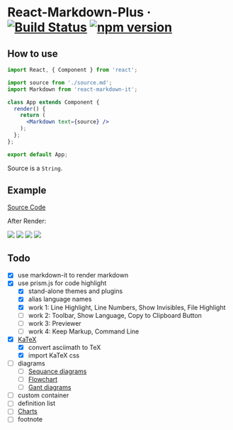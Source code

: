 # React-Markdown-Plus &middot; [![Build Status](https://travis-ci.org/ChouUn/react-markdown-plus.svg?branch=master)](https://travis-ci.org/ChouUn/react-markdown-plus) [![npm version](https://img.shields.io/npm/v/react-markdown-plus.svg?style=flat)](https://www.npmjs.com/package/react-markdown-plus)

## How to use

```jsx
import React, { Component } from 'react';

import source from './source.md';
import Markdown from 'react-markdown-it';

class App extends Component {
  render() {
    return (
      <Markdown text={source} />
    );
  };
};

export default App;
```

Source is a `String`.

## Example

[Source Code][source]

After Render:

![][exam1]
![][exam2]
![][exam3]
![][exam4]

## Todo

* [x] use markdown-it to render markdown
* [x] use prism.js for code highlight
  * [x] stand-alone themes and plugins
  * [x] alias language names
  * [x] work 1: Line Highlight, Line Numbers, Show Invisibles, File Highlight
  * [ ] work 2: Toolbar, Show Language, Copy to Clipboard Button
  * [ ] work 3: Previewer
  * [ ] work 4: Keep Markup, Command Line
* [x] [KaTeX](https://github.com/Khan/KaTeX)
  * [x] convert asciimath to TeX
  * [x] import KaTeX css
* [ ] diagrams
  * [ ] [Sequance diagrams](http://knsv.github.io/mermaid/#sequence-diagrams)
  * [ ] [Flowchart](http://knsv.github.io/mermaid/#flowcharts-basic-syntax)
  * [ ] [Gant diagrams](http://knsv.github.io/mermaid/#gant-diagrams)
* [ ] custom container
* [ ] definition list
* [ ] [Charts](http://www.chartjs.org/docs/)
* [ ] footnote

[source]: https://github.com/ChouUn/react-markdown-plus/blob/master/exam/source.md
[exam1]:  https://github.com/ChouUn/react-markdown-plus/blob/master/img/exam1.png?raw=true
[exam2]:  https://github.com/ChouUn/react-markdown-plus/blob/master/img/exam2.png?raw=true
[exam3]:  https://github.com/ChouUn/react-markdown-plus/blob/master/img/exam3.png?raw=true
[exam4]:  https://github.com/ChouUn/react-markdown-plus/blob/master/img/exam4.png?raw=true